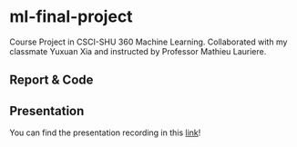 # ml-final-project
Course Project in CSCI-SHU 360 Machine Learning. Collaborated with my classmate Yuxuan Xia and instructed by Professor Mathieu Lauriere.

## Report & Code



## Presentation
You can find the presentation recording in this [link](https://drive.google.com/file/d/1YVKjBPAlwGtmeiEQ-gjEJhTi-ChtaE76/view?usp=sharing)!
